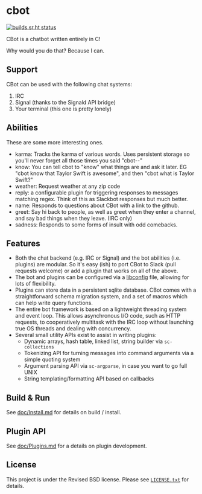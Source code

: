 cbot
====

[![builds.sr.ht status](https://builds.sr.ht/~brenns10/cbot/commits.svg)](https://builds.sr.ht/~brenns10/cbot/commits?)

CBot is a chatbot written entirely in C!

Why would you do that? Because I can.


Support
-------

CBot can be used with the following chat systems:

1. IRC
2. Signal (thanks to the Signald API bridge)
3. Your terminal (this one is pretty lonely)


Abilities
---------

These are some more interesting ones.

- karma: Tracks the karma of various words. Uses persistent storage so you'll
  never forget all those times you said "cbot--"
- know: You can tell cbot to "know" what things are and ask it later. EG "cbot
  know that Taylor Swift is awesome", and then "cbot what is Taylor Swift?"
- weather: Request weather at any zip code
- reply: a configurable plugin for triggering responses to messages matching
  regex. Think of this as Slackbot responses but much better.
- name: Responds to questions about CBot with a link to the github.
- greet: Say hi back to people, as well as greet when they enter a channel, and
  say bad things when they leave. (IRC only)
- sadness: Responds to some forms of insult with odd comebacks.


Features
--------

* Both the chat backend (e.g. IRC or Signal) and the bot abilities (i.e.
  plugins) are modular. So it's easy (ish) to port CBot to Slack (pull requests
  welcome) or add a plugin that works on all of the above.
* The bot and plugins can be configured via a
  [libconfig](http://hyperrealm.github.io/libconfig/) file, allowing for lots of
  flexibility.
* Plugins can store data in a persistent sqlite database. CBot comes with a
  straightforward schema migration system, and a set of macros which can help
  write query functions.
* The entire bot framework is based on a lightweight threading system and event
  loop. This allows asynchronous I/O code, such as HTTP requests, to
  cooperatively multitask with the IRC loop without launching true OS threads
  and dealing with concurrency.
* Several small utility APIs exist to assist in writing plugins:
  - Dynamic arrays, hash table, linked list, string builder via `sc-collections`
  - Tokenizing API for turning messages into command arguments via a simple
    quoting system
  - Argument parsing API via `sc-argparse`, in case you want to go full UNIX
  - String templating/formatting API based on callbacks


Build & Run
-----------

See [doc/Install.md](doc/Install.md) for details on build / install.


Plugin API
----------

See [doc/Plugins.md](doc/Plugins.md) for a details on plugin development.

License
-------

This project is under the Revised BSD license.  Please see
[`LICENSE.txt`](LICENSE.txt) for details.
